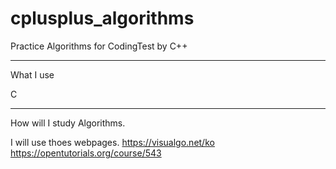 # cplusplus_algorithms
Practice Algorithms for CodingTest by C++

<hr/>
What I use

C

<hr/>
How will I study Algorithms.

I will use thoes webpages.
<https://visualgo.net/ko>
<https://opentutorials.org/course/543>
